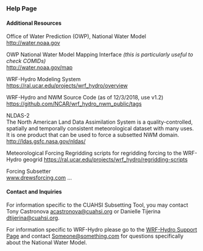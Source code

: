 ### Help Page
  
#### Additional Resources
Office of Water Prediction (OWP), National Water Model  
<http://water.noaa.gov>

OWP National Water Model Mapping Interface _(this is particularly useful to check COMIDs)_  
<http://water.noaa.gov/map>

WRF-Hydro Modeling System  
<https://ral.ucar.edu/projects/wrf_hydro/overview>

WRF-Hydro and NWM Source Code (as of 12/3/2018, use v1.2)
<https://github.com/NCAR/wrf_hydro_nwm_public/tags>

NLDAS-2  
The North American Land Data Assimilation System is a quality-controlled, spatially and temporally consistent meteorological dataset with many uses. It is one product that can be used to force a subsetted NWM domain.  
<http://ldas.gsfc.nasa.gov/nldas/>

Meteorological Forcing Regridding scripts for regridding forcing to the WRF-Hydro geogrid
<https://ral.ucar.edu/projects/wrf_hydro/regridding-scripts>

Forcing Subsetter  
www.drewsforcing.com …

#### Contact and Inquiries 
For information specific to the CUAHSI Subsetting Tool, you may contact Tony Castronova <acastronova@cuahsi.org> or Danielle Tijerina <dtijerina@cuahsi.org>.

For information specific to WRF-Hydro please go to the [WRF-Hydro Support Page](https://ral.ucar.edu/projects/wrf_hydro/contact) and contact <Someone@something.com> for questions specifically about the National Water Model.


